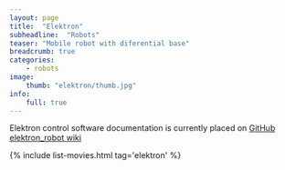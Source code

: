 ```yaml
---
layout: page
title:  "Elektron"
subheadline:  "Robots"
teaser: "Mobile robot with diferential base"
breadcrumb: true
categories:
    - robots
image:
    thumb: "elektron/thumb.jpg"
info:
    full: true
---
```


Elektron control software documentation is currently placed on <a href="http://github.com/RCPRG-ros-pkg/elektron_robot/wiki">GitHub elektron_robot wiki</a>

{% include list-movies.html tag='elektron' %}
